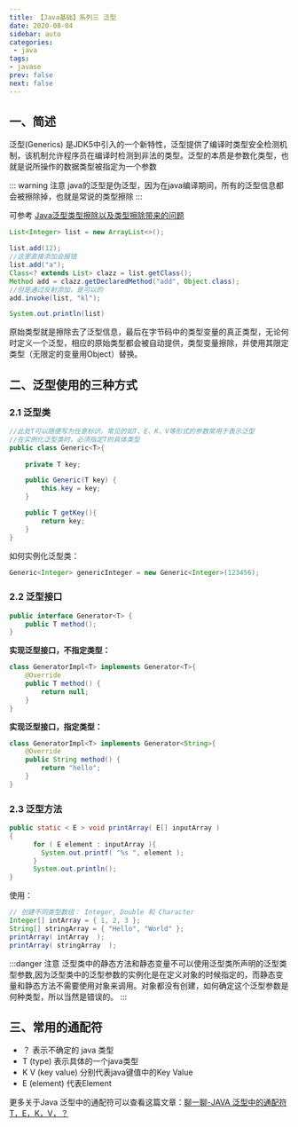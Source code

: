 ```yaml
---
title: 【Java基础】系列三 泛型
date: 2020-08-04
sidebar: auto
categories:
 - java
tags:
- javase
prev: false
next: false
---
```


## 一、简述
泛型(Generics) 是JDK5中引入的一个新特性，泛型提供了编译时类型安全检测机制，该机制允许程序员在编译时检测到非法的类型。泛型的本质是参数化类型，也就是说所操作的数据类型被指定为一个参数

::: warning 注意
java的泛型是伪泛型，因为在java编译期间，所有的泛型信息都会被擦除掉，也就是常说的类型擦除
:::

可参考 [Java泛型类型擦除以及类型擦除带来的问题](https://www.cnblogs.com/wuqinglong/p/9456193.html)

```java
List<Integer> list = new ArrayList<>();

list.add(12);
//这里直接添加会报错
list.add("a");
Class<? extends List> clazz = list.getClass();
Method add = clazz.getDeclaredMethod("add", Object.class);
//但是通过反射添加，是可以的
add.invoke(list, "kl");

System.out.println(list)
```
原始类型就是擦除去了泛型信息，最后在字节码中的类型变量的真正类型，无论何时定义一个泛型，相应的原始类型都会被自动提供，类型变量擦除，并使用其限定类型（无限定的变量用Object）替换。


## 二、泛型使用的三种方式

### 2.1 泛型类
```java
//此处T可以随便写为任意标识，常见的如T、E、K、V等形式的参数常用于表示泛型
//在实例化泛型类时，必须指定T的具体类型
public class Generic<T>{ 
   
    private T key;

    public Generic(T key) { 
        this.key = key;
    }

    public T getKey(){ 
        return key;
    }
}
```
如何实例化泛型类：
```java
Generic<Integer> genericInteger = new Generic<Integer>(123456);
```

### 2.2 泛型接口
```java
public interface Generator<T> {
    public T method();
}
```

**实现泛型接口，不指定类型：**
```java
class GeneratorImpl<T> implements Generator<T>{
    @Override
    public T method() {
        return null;
    }
}
```

**实现泛型接口，指定类型：**
```java
class GeneratorImpl<T> implements Generator<String>{
    @Override
    public String method() {
        return "hello";
    }
}
```

### 2.3 泛型方法
```java
public static < E > void printArray( E[] inputArray )
{         
      for ( E element : inputArray ){        
        System.out.printf( "%s ", element );
      }
      System.out.println();
}
```

使用：

```java
// 创建不同类型数组： Integer, Double 和 Character
Integer[] intArray = { 1, 2, 3 };
String[] stringArray = { "Hello", "World" };
printArray( intArray  ); 
printArray( stringArray  ); 
```
:::danger 注意
泛型类中的静态方法和静态变量不可以使用泛型类所声明的泛型类型参数,因为泛型类中的泛型参数的实例化是在定义对象的时候指定的，而静态变量和静态方法不需要使用对象来调用。对象都没有创建，如何确定这个泛型参数是何种类型，所以当然是错误的。
:::

## 三、常用的通配符

- ？ 表示不确定的 java 类型
- T (type) 表示具体的一个java类型
- K V (key value) 分别代表java键值中的Key Value
- E (element) 代表Element

更多关于Java 泛型中的通配符可以查看这篇文章：[聊一聊-JAVA 泛型中的通配符 T，E，K，V，？](https://juejin.im/post/6844903917835419661)